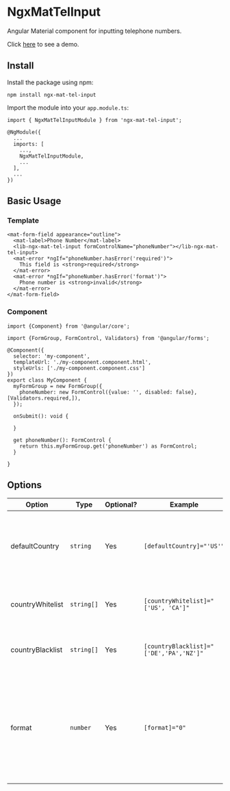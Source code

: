 # NgxMatTelInput

Angular Material component for inputting telephone numbers.

Click [here](https://ngx-mat-tel-input.web.app/) to see a demo.

## Install

Install the package using npm:

    npm install ngx-mat-tel-input

Import the module into your `app.module.ts`:

    import { NgxMatTelInputModule } from 'ngx-mat-tel-input';

    @NgModule({
      ...
      imports: [
        ...,
        NgxMatTelInputModule,
        ...
      ],
      ...
    })

## Basic Usage

### Template

    <mat-form-field appearance="outline">
      <mat-label>Phone Number</mat-label>
      <lib-ngx-mat-tel-input formControlName="phoneNumber"></lib-ngx-mat-tel-input>
      <mat-error *ngIf="phoneNumber.hasError('required')">
        This field is <strong>required</strong>
      </mat-error>
      <mat-error *ngIf="phoneNumber.hasError('format')">
        Phone number is <strong>invalid</strong>
      </mat-error>
    </mat-form-field>

### Component

    import {Component} from '@angular/core';
    
    import {FormGroup, FormControl, Validators} from '@angular/forms';
    
    @Component({
      selector: 'my-component',
      templateUrl: './my-component.component.html',
      styleUrls: ['./my-component.component.css']
    })
    export class MyComponent { 
      myFormGroup = new FormGroup({
        phoneNumber: new FormControl({value: '', disabled: false}, [Validators.required,]),
      });
    
      onSubmit(): void {
    
      }
    
      get phoneNumber(): FormControl {
        return this.myFormGroup.get('phoneNumber') as FormControl;
      }
    
    }

## Options

| Option           | Type           | Optional? | Example                                   | Default         | Description                                                                                                                                                                                |
|------------------|----------------|-----------|-------------------------------------------|-----------------|--------------------------------------------------------------------------------------------------------------------------------------------------------------------------------------------|
| defaultCountry   | ```string```   | Yes       | ```[defaultCountry]="'US'"```               | ```undefined``` | The country to be selected by default in the country picker. If omitted, the default will be the first country in English alphabetical order (Afghanistan).                              |
| countryWhitelist | ```string[]``` | Yes       | ```[countryWhitelist]="['US', 'CA']"```     | ```undefined``` | List of countries to **include** in the country picker. If omitted all countries are displayed.                                                                                          |
| countryBlacklist | ```string[]``` | Yes       | ```[countryBlacklist]="['DE','PA','NZ']"``` | ```undefined``` | List of countries to **exclude** from the country picker. If omitted all countries are displayed.                                                                                        |
| format           | ```number```   | Yes       | ```[format]="0"```                          | ```0```         | The format of the phone number written to form control named "phoneNumber".<ul><li>0 - E164 *(Recommended)*</li><li>1 - INTERNATIONAL</li><li>2 - NATIONAL</li><li>3 - RFC3966</li></ul> |
